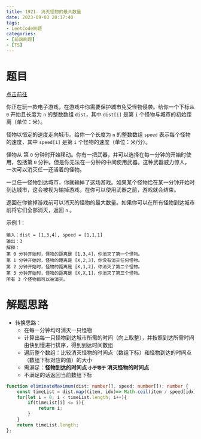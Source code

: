 ```yaml
---
title: 1921. 消灭怪物的最大数量
date: 2023-09-03 20:17:40
tags:
- LeetCode刷题
categories:
- [前端刷题]
- [TS]
---
```


# 题目

[点击前往](https://leetcode.cn/problems/eliminate-maximum-number-of-monsters/description/)

你正在玩一款电子游戏，在游戏中你需要保护城市免受怪物侵袭。给你一个下标从 `0` 开始且长度为 `n` 的整数数组 `dist`，其中 `dist[i]` 是第 `i` 个怪物与城市的初始距离（单位：米）。

怪物以恒定的速度走向城市。给你一个长度为 `n` 的整数数组 `speed` 表示每个怪物的速度，其中 `speed[i]` 是第 `i` 个怪物的速度（单位：米/分）。

怪物从 第 `0` 分钟时开始移动。你有一把武器，并可以选择在每一分钟的开始时使用，包括第 `0` 分钟。但是你无法在一分钟的中间使用武器。这种武器威力惊人，一次可以消灭任一还活着的怪物。

一旦任一怪物到达城市，你就输掉了这场游戏。如果某个怪物恰在某一分钟开始时到达城市，这会被视为输掉游戏，在你可以使用武器之前，游戏就会结束。

返回在你输掉游戏前可以消灭的怪物的最大数量。如果你可以在所有怪物到达城市前将它们全部消灭，返回 `n` 。

示例 1：
```
输入：dist = [1,3,4], speed = [1,1,1]
输出：3
解释：
第 0 分钟开始时，怪物的距离是 [1,3,4]，你消灭了第一个怪物。
第 1 分钟开始时，怪物的距离是 [X,2,3]，你没有消灭任何怪物。
第 2 分钟开始时，怪物的距离是 [X,1,2]，你消灭了第二个怪物。
第 3 分钟开始时，怪物的距离是 [X,X,1]，你消灭了第三个怪物。
所有 3 个怪物都可以被消灭。
```

# 解题思路

* 转换思路：
  * 在每一分钟均可消灭一只怪物
  * 计算出每一只怪物到达城市所需的时间（向上取整），并按照到达所需时间由快到慢进行排序，得到到达时间数组
  * 遍历整个数组：比较消灭怪物的时间点（数组下标）和怪物到达的时间点（数组下标对应的值）的大小
  * 需满足：**怪物到达的时间点 `小于等于` 消灭怪物的时间点**
  * 不满足的话返回当前数组下标
  
```ts
function eliminateMaximum(dist: number[], speed: number[]): number {
    const timeList = dist.map((item, idx)=> Math.ceil(item / speed[idx])).sort((a, b) => a - b);
    for(let i = 0; i < timeList.length; i++){
        if(timeList[i] <= i){
            return i;
        }
    }
    return timeList.length;
};
```